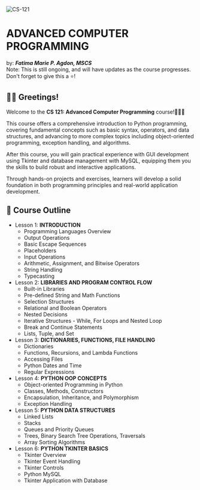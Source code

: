 ![CS-121](https://github.com/user-attachments/assets/abc88a7c-b9f7-4632-a0ba-e66240d1f497)
# ADVANCED COMPUTER PROGRAMMING
by: ***Fatima Marie P. Agdon, MSCS***
<br>Note: This is still ongoing, and will have updates as the course progresses.
<br>Don't forget to give this a ⭐!

## 👋🏻 Greetings!
Welcome to the **CS 121: Advanced Computer Programming** course!🐍💙💛

This course offers a comprehensive introduction to Python programming, covering fundamental concepts such as basic syntax, operators, and data structures, and advancing to more complex topics including object-oriented programming, exception handling, and algorithms. 

After this course, you will gain practical experience with GUI development using Tkinter and database management with MySQL, equipping them you the skills to build robust and interactive applications. 

Through hands-on projects and exercises, learners will develop a solid foundation in both programming principles and real-world application development.

## 🎯 Course Outline
- Lesson 1: **INTRODUCTION**
    - Programming Languages Overview
    - Output Operations
    - Basic Escape Sequences
    - Placeholders
    - Input Operations
    - Arithmetic, Assignment, and Bitwise Operators
    - String Handling
    - Typecasting
- Lesson 2: **LIBRARIES AND PROGRAM CONTROL FLOW**
    - Built-in Libraries
    - Pre-defined String and Math Functions
    - Selection Structures
    - Relational and Boolean Operators
    - Nested Decisions
    - Iterative Structures - While, For Loops and Nested Loop
    - Break and Continue Statements
    - Lists, Tuple, and Set
- Lesson 3: **DICTIONARIES, FUNCTIONS, FILE HANDLING**
    - Dictionaries
    - Functions, Recursions, and Lambda Functions
    - Accessing Files
    - Python Dates and Time
    - Regular Expressions
- Lesson 4: **PYTHON OOP CONCEPTS**
    - Object-oriented Programming in Python
    - Classes, Methods, Constructors
    - Encapsulation, Inheritance, and Polymorphism
    - Exception Handling
- Lesson 5: **PYTHON DATA STRUCTURES**
    - Linked Lists
    - Stacks
    - Queues and Priority Queues
    - Trees, Binary Search Tree Operations, Traversals
    - Array Sorting Algorithms
- Lesson 6: **PYTHON TKINTER BASICS**
    - Tkinter Overview
    - Tkinter Event Handling
    - Tkinter Controls
    - Python MySQL
    - Tkinter Application with Database
